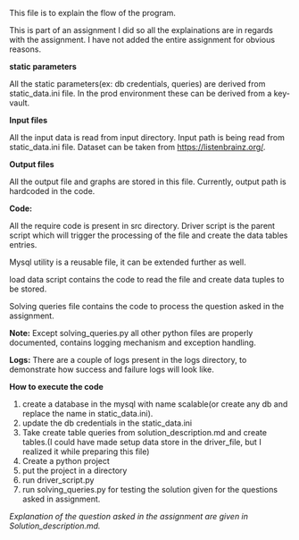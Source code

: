 
This file is to explain the flow of the program.

This is part of an assignment I did so all the explainations are in regards with the assignment. I have not added the entire assignment for obvious reasons.

**static parameters**

All the static parameters(ex: db credentials, queries) are derived from static_data.ini file.
In the prod environment these can be derived from a key-vault.

**Input files**

All the input data is read from input directory. Input path is being read from static_data.ini file.
Dataset can be taken from https://listenbrainz.org/.

**Output files**

All the output file and graphs are stored in this file. Currently, output path is hardcoded in the code.

**Code:**

All the require code is present in src directory.
Driver script is the parent script which will trigger the processing of the file and create the data tables entries.

Mysql utility is a reusable file, it can be extended further as well.

load data script contains the code to read the file and create data tuples to be stored.

Solving queries file contains the code to process the question asked in the assignment.

**Note:** Except solving_queries.py all other python files are properly documented, contains logging mechanism and exception handling.

**Logs:**
There are a couple of logs present in the logs directory, to demonstrate how success and failure logs will look like.

**How to execute the code**
1. create a database in the mysql with name scalable(or create any db and replace the name in static_data.ini).
2. update the db credentials in the static_data.ini
3. Take create table queries from solution_description.md and create tables.(I could have made setup data store in the driver_file, but I realized it while preparing this file) 
4. Create a python project
5. put the project in a directory
6. run driver_script.py
7. run solving_queries.py for testing the solution given for the questions asked in assignment.

_Explanation of the question asked in the assignment are given in Solution_description.md._

